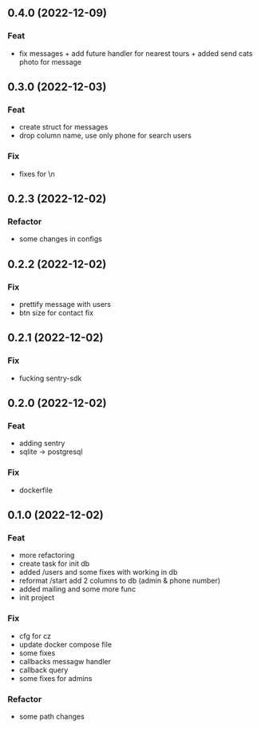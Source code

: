 ## 0.4.0 (2022-12-09)

### Feat

- fix messages + add future handler for nearest tours + added send cats photo for message

## 0.3.0 (2022-12-03)

### Feat

- create struct for messages
- drop column name, use only phone for search users

### Fix

- fixes for \n

## 0.2.3 (2022-12-02)

### Refactor

- some changes in configs

## 0.2.2 (2022-12-02)

### Fix

- prettify message with users
- btn size for contact fix

## 0.2.1 (2022-12-02)

### Fix

- fucking sentry-sdk

## 0.2.0 (2022-12-02)

### Feat

- adding sentry
- sqlite -> postgresql

### Fix

- dockerfile

## 0.1.0 (2022-12-02)

### Feat

- more refactoring
- create task for init db
- added /users and some fixes with working in db
- reformat /start add 2 columns to db (admin & phone number)
- added mailing and some more func
- init project

### Fix

- cfg for cz
- update docker compose file
- some fixes
- callbacks messagw handler
- callback query
- some fixes for admins

### Refactor

- some path changes

